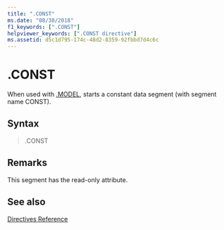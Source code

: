 ```yaml
---
title: ".CONST"
ms.date: "08/30/2018"
f1_keywords: [".CONST"]
helpviewer_keywords: [".CONST directive"]
ms.assetid: d5c1d795-174c-48d2-8359-92fbbd7d4c6c
---
```

# .CONST

When used with [.MODEL](../../assembler/masm/dot-model.md), starts a constant data segment (with segment name CONST).

## Syntax

> .CONST

## Remarks

This segment has the read-only attribute.

## See also

[Directives Reference](../../assembler/masm/directives-reference.md)<br/>